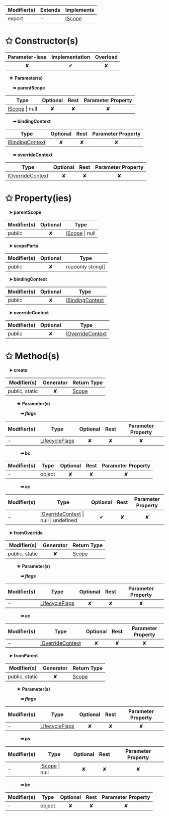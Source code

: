 | Modifier(s)                            | Extends                      | Implements                                    |
|----------------------------------------|------------------------------|-----------------------------------------------|
| export | - | [IScope](/runtime/interface/observation/iscope.md) |

# &#10025; Constructor(s)

| Parameter-less                         | Implementation                          | Overload                          |
|:--------------------------------------:|:---------------------------------------:|:---------------------------------:|
| ✘ | ✔ | ✘ |

&nbsp;&nbsp; **&#9733; Parameter(s)**

&nbsp;&nbsp;&nbsp;&nbsp;&nbsp; **&#10149; parentScope**

| Type                        | Optional                           | Rest                          | Parameter Property                          |
|-----------------------------|:----------------------------------:|:-----------------------------:|:-------------------------------------------:|
| [IScope](/runtime/interface/observation/iscope.md) &#124; null | ✘  | ✘ | ✘ |

&nbsp;&nbsp;&nbsp;&nbsp;&nbsp; **&#10149; bindingContext**

| Type                        | Optional                           | Rest                          | Parameter Property                          |
|-----------------------------|:----------------------------------:|:-----------------------------:|:-------------------------------------------:|
| [IBindingContext](/runtime/interface/observation/ibindingcontext.md) | ✘  | ✘ | ✘ |

&nbsp;&nbsp;&nbsp;&nbsp;&nbsp; **&#10149; overrideContext**

| Type                        | Optional                           | Rest                          | Parameter Property                          |
|-----------------------------|:----------------------------------:|:-----------------------------:|:-------------------------------------------:|
| [IOverrideContext](/runtime/interface/observation/ioverridecontext.md) | ✘  | ✘ | ✘ |

# &#10025; Property(ies)

&nbsp;&nbsp; **&#10148; parentScope**

| Modifier(s)                               | Optional                           | Type                         |
|-------------------------------------------|:----------------------------------:|------------------------------|
| public | ✘ | [IScope](/runtime/interface/observation/iscope.md) &#124; null |

&nbsp;&nbsp; **&#10148; scopeParts**

| Modifier(s)                               | Optional                           | Type                         |
|-------------------------------------------|:----------------------------------:|------------------------------|
| public | ✘ | readonly string[] |

&nbsp;&nbsp; **&#10148; bindingContext**

| Modifier(s)                               | Optional                           | Type                         |
|-------------------------------------------|:----------------------------------:|------------------------------|
| public | ✘ | [IBindingContext](/runtime/interface/observation/ibindingcontext.md) |

&nbsp;&nbsp; **&#10148; overrideContext**

| Modifier(s)                               | Optional                           | Type                         |
|-------------------------------------------|:----------------------------------:|------------------------------|
| public | ✘ | [IOverrideContext](/runtime/interface/observation/ioverridecontext.md) |

# &#10025; Method(s)

&nbsp;&nbsp; **&#10148; create**

| Modifier(s)                              | Generator                          | Return Type                       |
|------------------------------------------|:----------------------------------:|-----------------------------------|
| public, static | ✘ | [Scope](/runtime/observation/class/binding-context/scope.md) |

&nbsp;&nbsp;&nbsp;&nbsp;&nbsp;&nbsp;&nbsp;&nbsp; **&#9733; Parameter(s)**

&nbsp;&nbsp;&nbsp;&nbsp;&nbsp;&nbsp;&nbsp;&nbsp;&nbsp;&nbsp;&nbsp; _**&#10149; flags**_

| Modifier(s)                              | Type                        | Optional                           | Rest                          | Parameter Property                          |
|------------------------------------------|-----------------------------|:----------------------------------:|:-----------------------------:|:-------------------------------------------:|
| - | [LifecycleFlags](/runtime/enum/flags/lifecycleflags.md) | ✘  | ✘ | ✘ |

&nbsp;&nbsp;&nbsp;&nbsp;&nbsp;&nbsp;&nbsp;&nbsp;&nbsp;&nbsp;&nbsp; _**&#10149; bc**_

| Modifier(s)                              | Type                        | Optional                           | Rest                          | Parameter Property                          |
|------------------------------------------|-----------------------------|:----------------------------------:|:-----------------------------:|:-------------------------------------------:|
| - | object | ✘  | ✘ | ✘ |

&nbsp;&nbsp;&nbsp;&nbsp;&nbsp;&nbsp;&nbsp;&nbsp;&nbsp;&nbsp;&nbsp; _**&#10149; oc**_

| Modifier(s)                              | Type                        | Optional                           | Rest                          | Parameter Property                          |
|------------------------------------------|-----------------------------|:----------------------------------:|:-----------------------------:|:-------------------------------------------:|
| - | [IOverrideContext](/runtime/interface/observation/ioverridecontext.md) &#124; null &#124; undefined | ✔  | ✘ | ✘ |

&nbsp;&nbsp; **&#10148; fromOverride**

| Modifier(s)                              | Generator                          | Return Type                       |
|------------------------------------------|:----------------------------------:|-----------------------------------|
| public, static | ✘ | [Scope](/runtime/observation/class/binding-context/scope.md) |

&nbsp;&nbsp;&nbsp;&nbsp;&nbsp;&nbsp;&nbsp;&nbsp; **&#9733; Parameter(s)**

&nbsp;&nbsp;&nbsp;&nbsp;&nbsp;&nbsp;&nbsp;&nbsp;&nbsp;&nbsp;&nbsp; _**&#10149; flags**_

| Modifier(s)                              | Type                        | Optional                           | Rest                          | Parameter Property                          |
|------------------------------------------|-----------------------------|:----------------------------------:|:-----------------------------:|:-------------------------------------------:|
| - | [LifecycleFlags](/runtime/enum/flags/lifecycleflags.md) | ✘  | ✘ | ✘ |

&nbsp;&nbsp;&nbsp;&nbsp;&nbsp;&nbsp;&nbsp;&nbsp;&nbsp;&nbsp;&nbsp; _**&#10149; oc**_

| Modifier(s)                              | Type                        | Optional                           | Rest                          | Parameter Property                          |
|------------------------------------------|-----------------------------|:----------------------------------:|:-----------------------------:|:-------------------------------------------:|
| - | [IOverrideContext](/runtime/interface/observation/ioverridecontext.md) | ✘  | ✘ | ✘ |

&nbsp;&nbsp; **&#10148; fromParent**

| Modifier(s)                              | Generator                          | Return Type                       |
|------------------------------------------|:----------------------------------:|-----------------------------------|
| public, static | ✘ | [Scope](/runtime/observation/class/binding-context/scope.md) |

&nbsp;&nbsp;&nbsp;&nbsp;&nbsp;&nbsp;&nbsp;&nbsp; **&#9733; Parameter(s)**

&nbsp;&nbsp;&nbsp;&nbsp;&nbsp;&nbsp;&nbsp;&nbsp;&nbsp;&nbsp;&nbsp; _**&#10149; flags**_

| Modifier(s)                              | Type                        | Optional                           | Rest                          | Parameter Property                          |
|------------------------------------------|-----------------------------|:----------------------------------:|:-----------------------------:|:-------------------------------------------:|
| - | [LifecycleFlags](/runtime/enum/flags/lifecycleflags.md) | ✘  | ✘ | ✘ |

&nbsp;&nbsp;&nbsp;&nbsp;&nbsp;&nbsp;&nbsp;&nbsp;&nbsp;&nbsp;&nbsp; _**&#10149; ps**_

| Modifier(s)                              | Type                        | Optional                           | Rest                          | Parameter Property                          |
|------------------------------------------|-----------------------------|:----------------------------------:|:-----------------------------:|:-------------------------------------------:|
| - | [IScope](/runtime/interface/observation/iscope.md) &#124; null | ✘  | ✘ | ✘ |

&nbsp;&nbsp;&nbsp;&nbsp;&nbsp;&nbsp;&nbsp;&nbsp;&nbsp;&nbsp;&nbsp; _**&#10149; bc**_

| Modifier(s)                              | Type                        | Optional                           | Rest                          | Parameter Property                          |
|------------------------------------------|-----------------------------|:----------------------------------:|:-----------------------------:|:-------------------------------------------:|
| - | object | ✘  | ✘ | ✘ |
